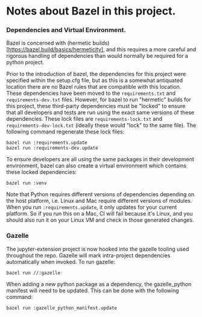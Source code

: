 # Notes about Bazel in this project.

### Dependencies and Virtual Environment.

Bazel is concerned with (hermetic builds)[https://bazel.build/basics/hermeticity], and this requires
a more careful and rigorous handling of dependencies than would normally be required for a python
project.

Prior to the introduction of bazel, the dependencies for this project were specified within the
setup.cfg file, but as this is a somewhat antiquated location there are no Bazel rules that are
compatible with this location. These dependencies have been moved to the `requirements.txt` and
`requirements-dev.txt` files. However, for bazel to run "hermetic" builds for this project, these
third-party dependencies must be "locked" to ensure that all developers and tests are run using the
exact same versions of these dependencies. These lock files are `requirements-lock.txt` and
`requirements-dev-lock.txt` (ideally these would "lock" to the same file). The following command
regenerate these lock files:

```
bazel run :requirements.update
bazel run :requirements-dev.update
```

To ensure developers are all using the same packages in their development environment, bazel can
also create a virtual environment which contains these locked dependencies:

```
bazel run :venv
```

Note that Python requires different versions of dependencies depending on the host platform, i.e.
Linux and Mac require different versions of modules. When you run `:requirements.update`, it only
updates for your current platform. So if you run this on a Mac, CI will fail because it's Linux, and
you should also run it on your Linux VM and check in those generated changes.


### Gazelle
The jupyter-extension project is now hooked into the gazelle tooling used throughout the repo.
Gazelle will mark intra-project dependencies automatically when invoked. To run gazelle:
```
bazel run //:gazelle
```
When adding a new python package as a dependency, the gazelle_python manifest will need to be updated.
This can be done with the following command:
```
bazel run :gazelle_python_manifest.update
```
